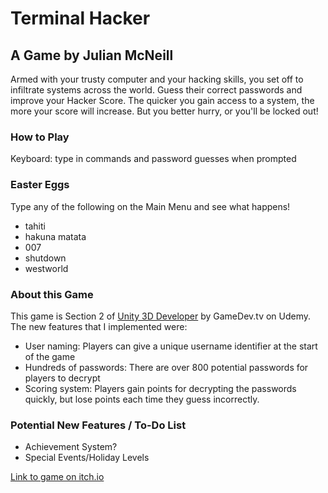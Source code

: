 # Terminal Hacker
## A Game by Julian McNeill

Armed with your trusty computer and your hacking skills, you set off to
infiltrate systems across the world. Guess their correct passwords and
improve your Hacker Score. The quicker you gain access to a system, the
more your score will increase. But you better hurry, or you'll be locked
out!

### How to Play
Keyboard: type in commands and password guesses when prompted

### Easter Eggs
Type any of the following on the Main Menu and see what happens!
+ tahiti
+ hakuna matata
+ 007
+ shutdown
+ westworld

### About this Game
This game is Section 2 of [Unity 3D Developer](https://www.udemy.com/unitycourse2/learn/v4/overview)
by GameDev.tv on Udemy. The new features that I implemented were:
+ User naming: Players can give a unique username identifier at the start
of the game
+ Hundreds of passwords: There are over 800 potential passwords for players
to decrypt
+ Scoring system: Players gain points for decrypting the passwords quickly,
but lose points each time they guess incorrectly.

### Potential New Features / To-Do List
+ Achievement System?
+ Special Events/Holiday Levels

[Link to game on itch.io](https://julesdowork.itch.io/terminal-hacker)
